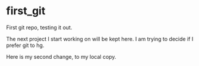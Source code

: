 first_git
=========

First git repo, testing it out.

The next project I start working on will be kept here. I am trying to decide if I prefer git to hg.

Here is my second change, to my local copy.
